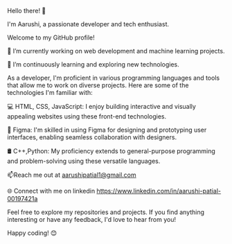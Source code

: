 Hello there! 👋

I'm Aarushi, a passionate developer and tech enthusiast.

Welcome to my GitHub profile!

🔭 I’m currently working on web development and machine learning projects.

🌱 I’m continuously learning and exploring new technologies.

As a developer, I'm proficient in various programming languages and tools that allow me to work on diverse projects. Here are some of the technologies I'm familiar with:

💻 HTML, CSS, JavaScript: I enjoy building interactive and visually appealing websites using these front-end technologies.

🎨 Figma: I'm skilled in using Figma for designing and prototyping user interfaces, enabling seamless collaboration with designers.

🛢️ C++,Python: My proficiency extends to general-purpose programming and problem-solving using these versatile languages.

📫Reach me out at aarushipatial1@gmail.com

🌐 Connect with me on linkedin https://www.linkedin.com/in/aarushi-patial-00197421a

Feel free to explore my repositories and projects. If you find anything interesting or have any feedback, I'd love to hear from you!

Happy coding! 😊

<!---
Aarushipatial/Aarushipatial is a ✨ special ✨ repository because its `README.md` (this file) appears on your GitHub profile.
You can click the Preview link to take a look at your changes.
--->

